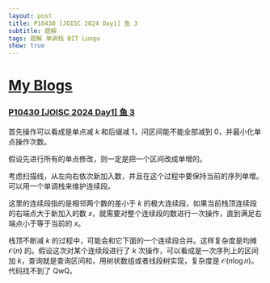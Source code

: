 ```yaml
---
layout: post
title: P10430 [JOISC 2024 Day1] 鱼 3
subtitle: 题解
tags: 题解 单调栈 BIT Luogu
show: true
---
```


# [My Blogs](https://www.cnblogs.com/WrongAnswer90/p/18246042)

### [P10430 [JOISC 2024 Day1] 鱼 3](https://www.luogu.com.cn/problem/P10430)

首先操作可以看成是单点减 $k$ 和后缀减 $1$，问区间能不能全部减到 $0$，并最小化单点操作次数。

假设先进行所有的单点修改，则一定是把一个区间改成单增的。

考虑扫描线，从左向右依次新加入数，并且在这个过程中要保持当前的序列单增。可以用一个单调栈来维护连续段。

这里的连续段指的是相邻两个数的差小于 $k$ 的极大连续段，如果当前栈顶连续段的右端点大于新加入的数 $x$，就需要对整个连续段的数进行一次操作，直到满足右端点小于等于当前的 $x$。

栈顶不断减 $k$ 的过程中，可能会和它下面的一个连续段合并。这样复杂度是均摊 $\mathcal O(n)$ 的。假设这次对某个连续段进行了 $k$ 次操作，可以看成是一次序列上的区间加 $k$，查询就是查询区间和，用树状数组或者线段树实现，复杂度是 $\mathcal O(n\log n)$。代码找不到了 QwQ。